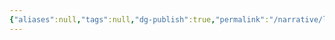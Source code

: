 ```yaml
---
{"aliases":null,"tags":null,"dg-publish":true,"permalink":"/narrative/locations/worlds/mintaka/","dgPassFrontmatter":true}
---
```



